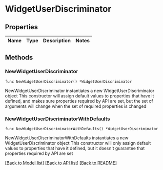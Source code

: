 # WidgetUserDiscriminator

## Properties

Name | Type | Description | Notes
------------ | ------------- | ------------- | -------------

## Methods

### NewWidgetUserDiscriminator

`func NewWidgetUserDiscriminator() *WidgetUserDiscriminator`

NewWidgetUserDiscriminator instantiates a new WidgetUserDiscriminator object
This constructor will assign default values to properties that have it defined,
and makes sure properties required by API are set, but the set of arguments
will change when the set of required properties is changed

### NewWidgetUserDiscriminatorWithDefaults

`func NewWidgetUserDiscriminatorWithDefaults() *WidgetUserDiscriminator`

NewWidgetUserDiscriminatorWithDefaults instantiates a new WidgetUserDiscriminator object
This constructor will only assign default values to properties that have it defined,
but it doesn't guarantee that properties required by API are set


[[Back to Model list]](../README.md#documentation-for-models) [[Back to API list]](../README.md#documentation-for-api-endpoints) [[Back to README]](../README.md)


